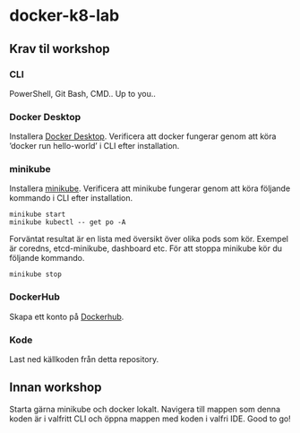 # docker-k8-lab

## Krav til workshop

### CLI
PowerShell, Git Bash, CMD.. Up to you..

### Docker Desktop
Installera [Docker Desktop](https://www.docker.com/products/docker-desktop).
Verificera att docker fungerar genom att köra ’docker run hello-world’ i CLI efter installation.

### minikube
Installera [minikube](https://minikube.sigs.k8s.io/docs/start/).
Verificera att minikube fungerar genom att köra följande kommando i CLI efter installation.

```
minikube start
minikube kubectl -- get po -A
```

Forväntat resultat är en lista med översikt över olika pods som kör. Exempel är coredns, etcd-minikube, dashboard etc. För att stoppa minikube kör du följande kommando.
```
minikube stop
```

### DockerHub
Skapa ett konto på [Dockerhub](https://hub.docker.com/).


### Kode
Last ned källkoden från detta repository.

## Innan workshop
Starta gärna minikube och docker lokalt. Navigera till mappen som denna koden är i valfritt CLI och öppna mappen med koden i valfri IDE. Good to go!

